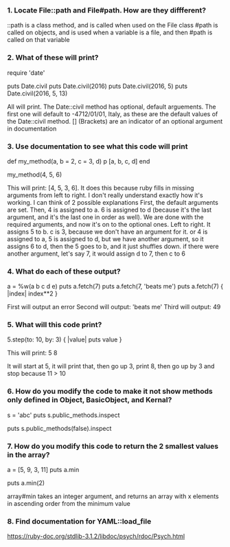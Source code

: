 ### 1. Locate File::path and File#path. How are they diffferent?

::path is a class method, and is called when used on the File class
#path is called on objects, and is used when a variable is a file, and then #path is called on that variable

### 2. What of these will print?
require 'date'

puts Date.civil
puts Date.civil(2016)
puts Date.civil(2016, 5)
puts Date.civil(2016, 5, 13)

All will print. The Date::civil method has optional, default arguements. The first one will default to -4712/01/01, Italy, as these are the default values of the Date::civil method. [] (Brackets) are an indicator of an optional argument in documentation

### 3. Use documentation to see what this code will print

def my_method(a, b = 2, c = 3, d)
  p [a, b, c, d]
end

my_method(4, 5, 6)

This will print: [4, 5, 3, 6]. It does this because ruby fills in missing arguments from left to right. I don't really understand exactly how it's working. I can think of 2 possible explanations
First, the default arguments are set. Then, 4 is assigned to a. 6 is assigned to d (because it's the last argument, and it's the last one in order as well). We are done with the required arguments, and now it's on to the optional ones. Left to right. It assigns 5 to b. c is 3, because we don't have an argument for it.
or
4 is assigned to a, 5 is assigned to d, but we have another argument, so it assigns 6 to d, then the 5 goes to b, and it just shuffles down. if there were another argument, let's say 7, it would assign d to 7, then c to 6

### 4. What do each of these output?

a = %w(a b c d e)
puts a.fetch(7)
puts a.fetch(7, 'beats me')
puts a.fetch(7) { |index| index**2 }

First will output an error
Second will output: 'beats me'
Third will output: 49

### 5. What will this code print?

5.step(to: 10, by: 3) { |value| puts value }

This will print:
5
8

It will start at 5, it will print that, then go up 3, print 8, then go up by 3 and stop because 11 > 10

### 6. How do you modify the code to make it not show methods only defined in Object, BasicObject, and Kernal?

s = 'abc'
puts s.public_methods.inspect

puts s.public_methods(false).inspect

### 7. How do you modify this code to return the 2 smallest values in the array?

a = [5, 9, 3, 11]
puts a.min

puts a.min(2)

array#min takes an integer argument, and returns an array with x elements in ascending order from the minimum value

### 8. Find documentation for YAML::load_file

https://ruby-doc.org/stdlib-3.1.2/libdoc/psych/rdoc/Psych.html

